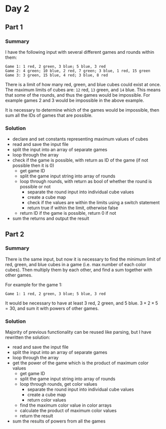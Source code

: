 # Day 2

## Part 1

### Summary

I have the following input with several different games and rounds within them:

```
Game 1: 1 red, 2 green, 3 blue; 5 blue, 3 red
Game 2: 4 green; 10 blue, 2 red, 7 green; 3 blue, 1 red, 15 green
Game 3: 3 green, 15 blue, 4 red; 3 blue, 8 red
```

There is a limit of how many red, green, and blue cubes could exist at once. The maximum limits of cubes are: `12` red, `13` green, and `14` blue. This means that some of the rounds, and thus the games would be impossible. For example games 2 and 3 would be impossible in the above example.

It is necessary to determine which of the games would be impossible, then sum all the IDs of games that are possible.

### Solution

- declare and set constants representing maximum values of cubes
- read and save the input file
- split the input into an array of separate games
- loop through the array
- check if the game is possible, with return as ID of the game (if not possible then it is 0)
  - get game ID
  - split the game input string into array of rounds
  - loop through rounds, with return as bool of whether the round is possible or not
    - separate the round input into individual cube values
    - create a cube map
    - check if the values are within the limits using a switch statement
    - return true if within the limit, otherwise false
  - return ID if the game is possible, return 0 if not
- sum the returns and output the result

## Part 2

### Summary

There is the same input, but now it is necessary to find the minimum limit of red, green, and blue cubes in a game (i.e. max number of each color cubes). Then multiply them by each other, and find a sum together with other games.

For example for the game 1:

```
Game 1: 1 red, 2 green, 3 blue; 5 blue, 3 red
```

It would be necessary to have at least 3 red, 2 green, and 5 blue. $3\times 2 \times 5=30$, and sum it with powers of other games.

### Solution

Majority of previous functionality can be reused like parsing, but I have rewritten the solution:

- read and save the input file
- split the input into an array of separate games
- loop through the array
- get the power of the game which is the product of maximum color values
  - get game ID
  - split the game input string into array of rounds
  - loop through rounds, get color values
    - separate the round input into individual cube values
    - create a cube map
    - return color values
  - find the maximum color value in color arrays
  - calculate the product of maximum color values
  - return the result
- sum the results of powers from all the games
